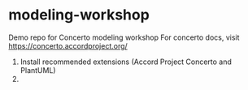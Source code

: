 # modeling-workshop

Demo repo for Concerto modeling workshop
For concerto docs, visit https://concerto.accordproject.org/

1. Install recommended extensions (Accord Project Concerto and PlantUML)
2.
